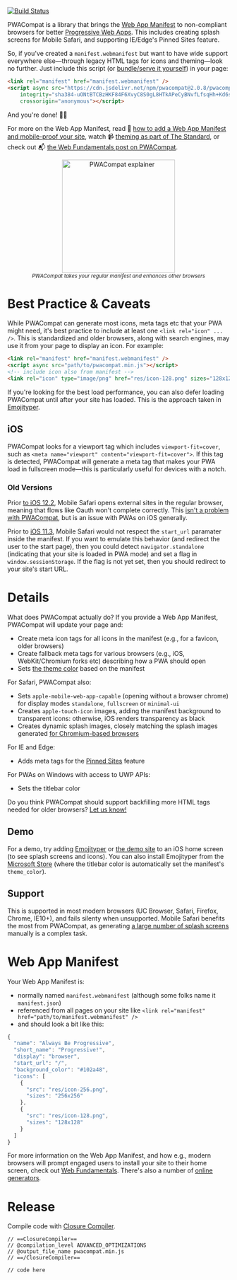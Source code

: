 [![Build Status](https://travis-ci.org/GoogleChromeLabs/pwacompat.svg?branch=master)](https://travis-ci.org/GoogleChromeLabs/pwacompat)

PWACompat is a library that brings the [Web App Manifest](https://developers.google.com/web/fundamentals/web-app-manifest/) to non-compliant browsers for better [Progressive Web Apps](https://en.wikipedia.org/wiki/Progressive_Web_Apps).
This includes creating splash screens for Mobile Safari, and supporting IE/Edge's Pinned Sites feature.

So, if you've created a `manifest.webmanifest` but want to have wide support everywhere else—through legacy HTML tags for icons and theming—look no further.
Just include this script (or [bundle/serve it yourself](https://npmjs.com/package/pwacompat)) in your page:

```html
<link rel="manifest" href="manifest.webmanifest" />
<script async src="https://cdn.jsdelivr.net/npm/pwacompat@2.0.8/pwacompat.min.js"
    integrity="sha384-uONtBTCBzHKF84F6XvyC8S0gL8HTkAPeCyBNvfLfsqHh+Kd6s/kaS4BdmNQ5ktp1"
    crossorigin="anonymous"></script>
```

And you're done! 🎉📄

For more on the Web App Manifest, read 📖 [how to add a Web App Manifest and mobile-proof your site](https://medium.com/dev-channel/how-to-add-a-web-app-manifest-and-mobile-proof-your-site-450e6e485638), watch 📹 [theming as part of The Standard](https://www.youtube.com/watch?v=5fEMTxpA6BA), or check out 📬 [the Web Fundamentals post on PWACompat](https://developers.google.com/web/updates/2018/07/pwacompat).

<p align="center">
  <img src="https://storage.googleapis.com/hwhistlr.appspot.com/pwacompat-explainer.png" height="256" alt="PWACompat explainer" /><br />
  <small><em>PWACompat takes your regular manifest and enhances other browsers</em></small>
</p>

# Best Practice &amp; Caveats

While PWACompat can generate most icons, meta tags etc that your PWA might need, it's best practice to include at least one `<link rel="icon" ... />`.
This is standardized and older browsers, along with search engines, may use it from your page to display an icon.
For example:

```html
<link rel="manifest" href="manifest.webmanifest" />
<script async src="path/to/pwacompat.min.js"></script>
<!-- include icon also from manifest -->
<link rel="icon" type="image/png" href="res/icon-128.png" sizes="128x128" />
```

If you're looking for the best load performance, you can also defer loading PWACompat until after your site has loaded.
This is the approach taken in [Emojityper](https://github.com/emojityper/emojityper/blob/master/src/loader.js#L8).

## iOS

PWACompat looks for a viewport tag which includes `viewport-fit=cover`, such as `<meta name="viewport" content="viewport-fit=cover">`.
If this tag is detected, PWACompat will generate a meta tag that makes your PWA load in fullscreen mode—this is particularly useful for devices with a notch.

### Old Versions

Prior [to iOS 12.2](https://twitter.com/mhartington/status/1089293403089784832), Mobile Safari opens external sites in the regular browser, meaning that flows like Oauth won't complete correctly.
This [isn't a problem with PWACompat](https://github.com/GoogleChromeLabs/pwacompat/issues/15), but is an issue with PWAs on iOS generally.

Prior to [iOS 11.3](https://medium.com/@firt/pwas-are-coming-to-ios-11-3-cupertino-we-have-a-problem-2ff49fd7d6ea), Mobile Safari would not respect the `start_url` paramater inside the manifest.
If you want to emulate this behavior (and redirect the user to the start page), then you could detect `navigator.standalone` (indicating that your site is loaded in PWA mode) and set a flag in `window.sessionStorage`.
If the flag is not yet set, then you should redirect to your site's start URL.

# Details

What does PWACompat actually do?
If you provide a Web App Manifest, PWACompat will update your page and:

* Create meta icon tags for all icons in the manifest (e.g., for a favicon, older browsers)
* Create fallback meta tags for various browsers (e.g., iOS, WebKit/Chromium forks etc) describing how a PWA should open
* Sets [the theme color](https://developers.google.com/web/updates/2014/11/Support-for-theme-color-in-Chrome-39-for-Android) based on the manifest

For Safari, PWACompat also:

* Sets `apple-mobile-web-app-capable` (opening without a browser chrome) for display modes `standalone`, `fullscreen` or `minimal-ui`
* Creates `apple-touch-icon` images, adding the manifest background to transparent icons: otherwise, iOS renders transparency as black
* Creates dynamic splash images, closely matching the splash images generated [for Chromium-based browsers](https://cs.chromium.org/chromium/src/chrome/android/java/src/org/chromium/chrome/browser/webapps/WebappSplashScreenController.java?type=cs&q=webappsplash&sq=package:chromium&g=0&l=70)

For IE and Edge:

* Adds meta tags for the [Pinned Sites](https://blogs.msdn.microsoft.com/jennifer/2011/04/20/ie-pinned-sites-part-1-what-are-pinned-sites/) feature

For PWAs on Windows with access to UWP APIs:

* Sets the titlebar color

Do you think PWACompat should support backfilling more HTML tags needed for older browsers?
[Let us know!](https://github.com/GoogleChromeLabs/pwacompat/issues)

## Demo

For a demo, try adding [Emojityper](https://emojityper.com/) or [the demo site](https://googlechromelabs.github.io/pwacompat/test/) to an iOS home screen (to see splash screens and icons).
You can also install Emojityper from the [Microsoft Store](https://www.microsoft.com/p/emojityper/9np2xx3sxmct) (where the titlebar color is automatically set the manifest's `theme_color`).

## Support

This is supported in most modern browsers (UC Browser, Safari, Firefox, Chrome, IE10+), and fails silenty when unsupported.
Mobile Safari benefits the most from PWACompat, as generating [a large number of splash screens](https://google.com/search?q=ios%20webapp%20splash%20screens) manually is a complex task.

# Web App Manifest

Your Web App Manifest is:

* normally named `manifest.webmanifest` (although some folks name it `manifest.json`)
* referenced from all pages on your site like `<link rel="manifest" href="path/to/manifest.webmanifest" />`
* and should look a bit like this:

```js
{
  "name": "Always Be Progressive",
  "short_name": "Progressive!",
  "display": "browser",
  "start_url": "/",
  "background_color": "#102a48",
  "icons": [
    {
      "src": "res/icon-256.png",
      "sizes": "256x256"
    },
    {
      "src": "res/icon-128.png",
      "sizes": "128x128"
    }
  ]
}
```

For more information on the Web App Manifest, and how e.g., modern browsers will prompt engaged users to install your site to their home screen, check out [Web Fundamentals](https://developers.google.com/web/fundamentals/web-app-manifest/).
There's also a number of [online generators](https://www.google.com/search?q=web+app+manifest+generator).

# Release

Compile code with [Closure Compiler](https://closure-compiler.appspot.com/home).

```
// ==ClosureCompiler==
// @compilation_level ADVANCED_OPTIMIZATIONS
// @output_file_name pwacompat.min.js
// ==/ClosureCompiler==

// code here
```
